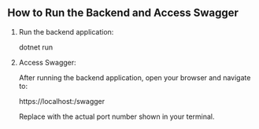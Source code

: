 ## How to Run the Backend and Access Swagger

1. Run the backend application:

   dotnet run

2. Access Swagger:

   After running the backend application, open your browser and navigate to:

   https://localhost:<port>/swagger

   Replace <port> with the actual port number shown in your terminal.
